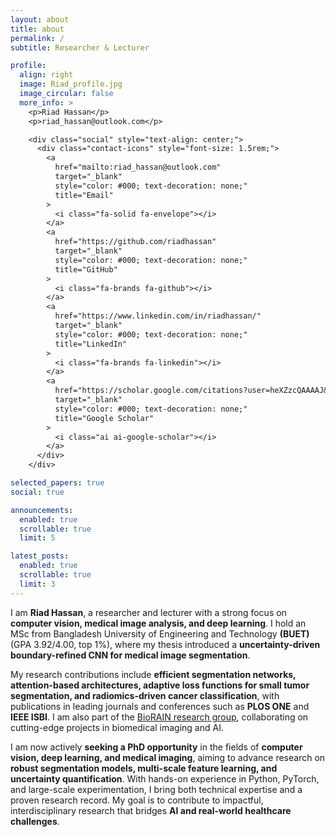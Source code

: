 ```yaml
---
layout: about
title: about
permalink: /
subtitle: Researcher & Lecturer

profile:
  align: right
  image: Riad_profile.jpg
  image_circular: false
  more_info: >
    <p>Riad Hassan</p>
    <p>riad_hassan@outlook.com</p>

    <div class="social" style="text-align: center;">
      <div class="contact-icons" style="font-size: 1.5rem;">
        <a
          href="mailto:riad_hassan@outlook.com"
          target="_blank"
          style="color: #000; text-decoration: none;"
          title="Email"
        >
          <i class="fa-solid fa-envelope"></i>
        </a>
        <a
          href="https://github.com/riadhassan"
          target="_blank"
          style="color: #000; text-decoration: none;"
          title="GitHub"
        >
          <i class="fa-brands fa-github"></i>
        </a>
        <a
          href="https://www.linkedin.com/in/riadhassan/"
          target="_blank"
          style="color: #000; text-decoration: none;"
          title="LinkedIn"
        >
          <i class="fa-brands fa-linkedin"></i>
        </a>
        <a
          href="https://scholar.google.com/citations?user=heXZzcQAAAAJ&hl=en"
          target="_blank"
          style="color: #000; text-decoration: none;"
          title="Google Scholar"
        >
          <i class="ai ai-google-scholar"></i>
        </a>
      </div>
    </div>

selected_papers: true
social: true

announcements:
  enabled: true
  scrollable: true
  limit: 5

latest_posts:
  enabled: true
  scrollable: true
  limit: 3
---
```


I am **Riad Hassan**, a researcher and lecturer with a strong focus on **computer vision, medical image analysis, and deep learning**. I hold an MSc from Bangladesh University of Engineering and Technology **(BUET)** (GPA 3.92/4.00, top 1%), where my thesis introduced a **uncertainty-driven boundary-refined CNN for medical image segmentation**.

My research contributions include **efficient segmentation networks, attention-based architectures, adaptive loss functions for small tumor segmentation, and radiomics-driven cancer classification**, with publications in leading journals and conferences such as **PLOS ONE** and **IEEE ISBI**. I am also part of the [BioRAIN research group](https://biorainlab.net/), collaborating on cutting-edge projects in biomedical imaging and AI.

I am now actively **seeking a PhD opportunity** in the fields of **computer vision, deep learning, and medical imaging**, aiming to advance research on **robust segmentation models, multi-scale feature learning, and uncertainty quantification**. With hands-on experience in Python, PyTorch, and large-scale experimentation, I bring both technical expertise and a proven research record. My goal is to contribute to impactful, interdisciplinary research that bridges **AI and real-world healthcare challenges**.
